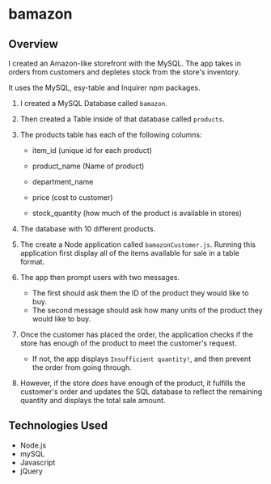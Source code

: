 # bamazon

## Overview

I created an Amazon-like storefront with the MySQL. The app takes in orders from customers and depletes stock from the store's inventory. 

It uses the MySQL, esy-table and Inquirer npm packages. 

1. I created a MySQL Database called `bamazon`.

2. Then created a Table inside of that database called `products`.

3. The products table has each of the following columns:

   * item_id (unique id for each product)

   * product_name (Name of product)

   * department_name

   * price (cost to customer)

   * stock_quantity (how much of the product is available in stores)

4. The database with 10 different products. 

5. The create a Node application called `bamazonCustomer.js`. Running this application first display all of the items available for sale in a table format.

6. The app then prompt users with two messages.

   * The first should ask them the ID of the product they would like to buy.
   * The second message should ask how many units of the product they would like to buy.

7. Once the customer has placed the order, the application checks if the store has enough of the product to meet the customer's request.

   * If not, the app displays `Insufficient quantity!`, and then prevent the order from going through.

8. However, if the store _does_ have enough of the product, it fulfills the customer's order and updates the SQL database to reflect the remaining quantity and displays the total sale amount. 
   
## Technologies Used

  * Node.js
  * mySQL
  * Javascript
  * jQuery

